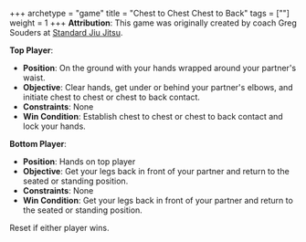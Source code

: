 +++
archetype = "game"
title = "Chest to Chest Chest to Back"
tags = [""]
weight = 1
+++
**Attribution**: This game was originally created by coach Greg Souders at [Standard Jiu Jitsu](https://standardjiujitsu.com).

**Top Player**:
  * **Position**: On the ground with your hands wrapped around your partner's waist.
  * **Objective**: Clear hands, get under or behind your partner's elbows, and initiate chest to chest or chest to back contact.
  * **Constraints**: None
  * **Win Condition**: Establish chest to chest or chest to back contact and lock your hands.

**Bottom Player**:
  * **Position**: Hands on top player
  * **Objective**: Get your legs back in front of your partner and return to the seated or standing position.
  * **Constraints**: None
  * **Win Condition**: Get your legs back in front of your partner and return to the seated or standing position.

Reset if either player wins.
